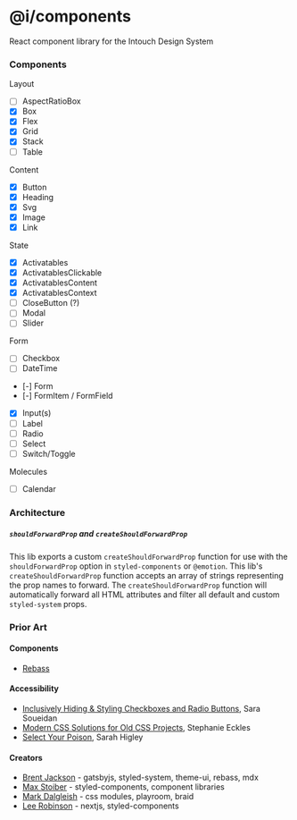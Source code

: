 # @i/components

React component library for the Intouch Design System
<br>


### Components

Layout
 - [ ] AspectRatioBox
 - [x] Box
 - [x] Flex
 - [x] Grid
 - [x] Stack
 - [ ] Table

Content
 - [x] Button
 - [x] Heading
 - [x] Svg
 - [x] Image
 - [x] Link

State
 - [x] Activatables
 - [x] ActivatablesClickable
 - [x] ActivatablesContent
 - [x] ActivatablesContext
 - [ ] CloseButton (?)
 - [ ] Modal
 - [ ] Slider

Form
 - [ ] Checkbox
 - [ ] DateTime
 - [-] Form
 - [-] FormItem / FormField
 - [x] Input(s)
 - [ ] Label
 - [ ] Radio
 - [ ] Select
 - [ ] Switch/Toggle

Molecules
 - [ ] Calendar



### Architecture

##### `shouldForwardProp` and `createShouldForwardProp`

This lib exports a custom `createShouldForwardProp` function for use with the `shouldForwardProp` option in `styled-components` or `@emotion`. This lib's `createShouldForwardProp` function accepts an array of strings representing the prop names to forward. The `createShouldForwardProp` function will automatically forward all HTML attributes and filter all default and custom `styled-system` props.




### Prior Art

#### Components
* [Rebass](https://rebassjs.org/)

#### Accessibility
* [Inclusively Hiding & Styling Checkboxes and Radio Buttons](https://www.sarasoueidan.com/blog/inclusively-hiding-and-styling-checkboxes-and-radio-buttons/), Sara Soueidan
* [Modern CSS Solutions for Old CSS Projects](https://moderncss.dev/), Stephanie Eckles
* [Select Your Poison](https://www.24a11y.com/2019/select-your-poison/), Sarah Higley

#### Creators
* [Brent Jackson](https://jxnblk.com/) - gatsbyjs, styled-system, theme-ui, rebass, mdx
* [Max Stoiber](https://mxstbr.com/thoughts) - styled-components, component libraries
* [Mark Dalgleish](https://github.com/markdalgleish) - css modules, playroom, braid
* [Lee Robinson](https://leerob.io/blog) - nextjs, styled-components